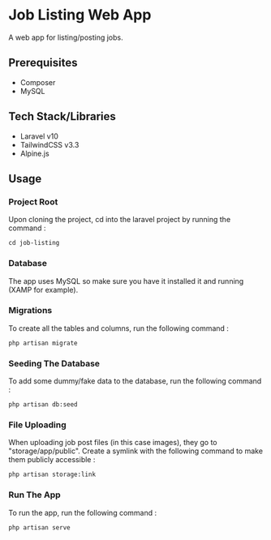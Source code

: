 # Job Listing Web App
A web app for listing/posting jobs. 

## Prerequisites
  * Composer
  * MySQL

## Tech Stack/Libraries
  * Laravel v10
  * TailwindCSS v3.3
  * Alpine.js

## Usage

### Project Root

Upon cloning the project, cd into the laravel project by running the command :
```
cd job-listing
```

### Database 

The app uses MySQL so make sure you have it installed it and running (XAMP for example).

### Migrations 
To create all the tables and columns, run the following command : 

```
php artisan migrate
```

### Seeding The Database
To add some dummy/fake data to the database, run the following command : 
```
php artisan db:seed
```

### File Uploading
When uploading job post files (in this case images), they go to "storage/app/public". Create a symlink with the following command to make them publicly accessible : 
```
php artisan storage:link
```

### Run The App
To run the app, run the following command :
```
php artisan serve
```
